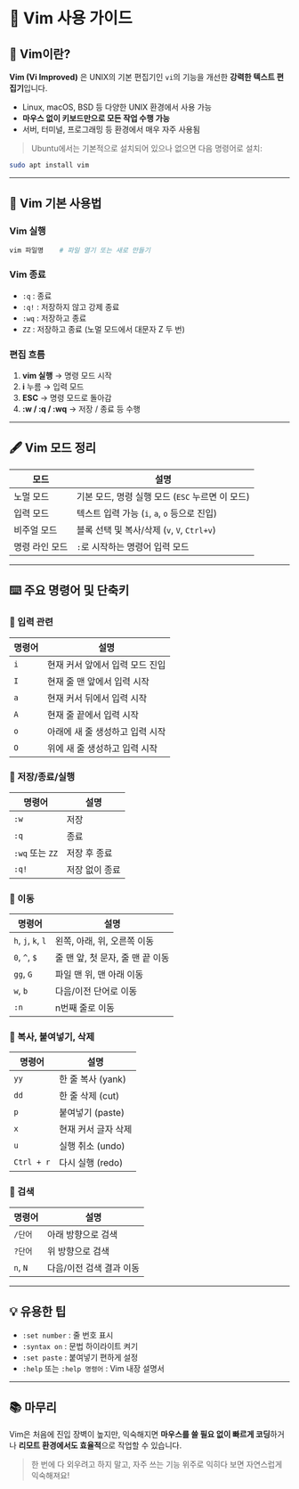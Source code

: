 # 📝 Vim 사용 가이드

## 📌 Vim이란?

**Vim (Vi Improved)** 은 UNIX의 기본 편집기인 `vi`의 기능을 개선한 **강력한 텍스트 편집기**입니다.
- Linux, macOS, BSD 등 다양한 UNIX 환경에서 사용 가능
- **마우스 없이 키보드만으로 모든 작업 수행 가능**
- 서버, 터미널, 프로그래밍 등 환경에서 매우 자주 사용됨

> Ubuntu에서는 기본적으로 설치되어 있으나 없으면 다음 명령어로 설치:
```bash
sudo apt install vim
```

---

## 🧭 Vim 기본 사용법

### Vim 실행
```bash
vim 파일명    # 파일 열기 또는 새로 만들기
```

### Vim 종료
- `:q` : 종료
- `:q!` : 저장하지 않고 강제 종료
- `:wq` : 저장하고 종료
- `ZZ`  : 저장하고 종료 (노멀 모드에서 대문자 Z 두 번)

### 편집 흐름
1. **vim 실행** → 명령 모드 시작
2. **i** 누름 → 입력 모드
3. **ESC** → 명령 모드로 돌아감
4. **:w / :q / :wq** → 저장 / 종료 등 수행

---

## 🖋️ Vim 모드 정리

| 모드 | 설명 |
|------|------|
| 노멀 모드 | 기본 모드, 명령 실행 모드 (`ESC` 누르면 이 모드) |
| 입력 모드 | 텍스트 입력 가능 (`i`, `a`, `o` 등으로 진입) |
| 비주얼 모드 | 블록 선택 및 복사/삭제 (`v`, `V`, `Ctrl+v`) |
| 명령 라인 모드 | `:`로 시작하는 명령어 입력 모드 |

---

## ⌨️ 주요 명령어 및 단축키

### 🔸 입력 관련
| 명령어 | 설명 |
|--------|------|
| `i` | 현재 커서 앞에서 입력 모드 진입 |
| `I` | 현재 줄 맨 앞에서 입력 시작 |
| `a` | 현재 커서 뒤에서 입력 시작 |
| `A` | 현재 줄 끝에서 입력 시작 |
| `o` | 아래에 새 줄 생성하고 입력 시작 |
| `O` | 위에 새 줄 생성하고 입력 시작 |

### 🔸 저장/종료/실행
| 명령어 | 설명 |
|--------|------|
| `:w` | 저장 |
| `:q` | 종료 |
| `:wq` 또는 `ZZ` | 저장 후 종료 |
| `:q!` | 저장 없이 종료 |

### 🔸 이동
| 명령어 | 설명 |
|--------|------|
| `h`, `j`, `k`, `l` | 왼쪽, 아래, 위, 오른쪽 이동 |
| `0`, `^`, `$` | 줄 맨 앞, 첫 문자, 줄 맨 끝 이동 |
| `gg`, `G` | 파일 맨 위, 맨 아래 이동 |
| `w`, `b` | 다음/이전 단어로 이동 |
| `:n` | n번째 줄로 이동 |

### 🔸 복사, 붙여넣기, 삭제
| 명령어 | 설명 |
|--------|------|
| `yy` | 한 줄 복사 (yank) |
| `dd` | 한 줄 삭제 (cut) |
| `p` | 붙여넣기 (paste) |
| `x` | 현재 커서 글자 삭제 |
| `u` | 실행 취소 (undo) |
| `Ctrl + r` | 다시 실행 (redo) |

### 🔸 검색
| 명령어 | 설명 |
|--------|------|
| `/단어` | 아래 방향으로 검색 |
| `?단어` | 위 방향으로 검색 |
| `n`, `N` | 다음/이전 검색 결과 이동 |

---

## 💡 유용한 팁
- `:set number` : 줄 번호 표시
- `:syntax on` : 문법 하이라이트 켜기
- `:set paste` : 붙여넣기 편하게 설정
- `:help` 또는 `:help 명령어` : Vim 내장 설명서

---

## 📚 마무리
Vim은 처음에 진입 장벽이 높지만, 익숙해지면 **마우스를 쓸 필요 없이 빠르게 코딩**하거나 **리모트 환경에서도 효율적**으로 작업할 수 있습니다.

> 한 번에 다 외우려고 하지 말고, 자주 쓰는 기능 위주로 익히다 보면 자연스럽게 익숙해져요!

